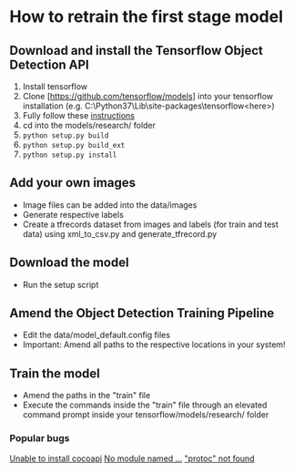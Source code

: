 # How to retrain the first stage model

## Download and install the Tensorflow Object Detection API
1. Install tensorflow
2. Clone [https://github.com/tensorflow/models] into your tensorflow installation (e.g. C:\Python37\Lib\site-packages\tensorflow\<here>)
3. Fully follow these [instructions](https://github.com/tensorflow/models/blob/master/research/object_detection/g3doc/installation.md)
4. cd into the models/research/ folder
5. `python setup.py build`
6. `python setup.py build_ext`
7. `python setup.py install`

## Add your own images
* Image files can be added into the data/images
* Generate respective labels
* Create a tfrecords dataset from images and labels (for train and test data) using xml_to_csv.py and generate_tfrecord.py

## Download the model
* Run the setup script

## Amend the Object Detection Training Pipeline
* Edit the data/model_default.config files
* Important: Amend all paths to the respective locations in your system!

## Train the model
* Amend the paths in the "train" file
* Execute the commands inside the "train" file through an elevated command prompt inside your tensorflow/models/research/ folder

### Popular bugs
[Unable to install cocoapi](https://github.com/cocodataset/cocoapi/issues/295)
[No module named ...](https://github.com/tensorflow/models/issues/1842)
["protoc" not found](https://stackoverflow.com/questions/52929161/cannot-find-protoc-command?rq=1)
